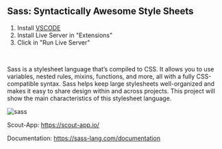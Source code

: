 ## Sass: Syntactically Awesome Style Sheets

1. Install [VSCODE](https://code.visualstudio.com)
2. Install Live Server in "Extensions"
3. Click in "Run Live Server"

<br>

Sass is a stylesheet language that’s compiled to CSS. It allows you to use variables, nested rules, mixins, functions, and more, all with a fully CSS-compatible syntax. Sass helps keep large stylesheets well-organized and makes it easy to share design within and across projects.
This project will show the main characteristics of this stylesheet language.

![sass](https://github.com/teles1g/le-scone/blob/master/sass.png)

Scout-App: https://scout-app.io/

Documentation: https://sass-lang.com/documentation
